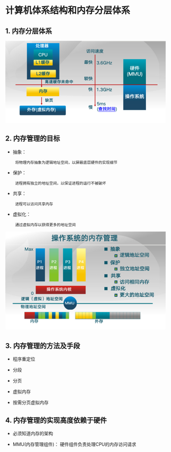 # 计算机体系结构和内存分层体系

##  1. 内存分层体系

![](https://github.com/existorlive/existorlivepic/raw/master/%E6%88%AA%E5%B1%8F2020-10-14%20%E4%B8%8B%E5%8D%882.32.29.png)


## 2. 内存管理的目标

- 抽象：

       将物理内存抽象为逻辑地址空间，以屏蔽底层硬件的实现细节

- 保护：

       进程拥有独立的地址空间，以保证进程的运行不被破坏

- 共享：

       进程可以访问共享内存

- 虚拟化：

       通过虚拟内存以获得更多的地址空间


![](https://github.com/existorlive/existorlivepic/raw/master/%E6%88%AA%E5%B1%8F2020-10-14%20%E4%B8%8B%E5%8D%882.42.28.png)

## 3. 内存管理的方法及手段

- 程序重定位

- 分段

- 分页

- 虚拟内存

- 按需分页虚拟内存

## 4. 内存管理的实现高度依赖于硬件

- 必须知道内存的架构

- MMU(内存管理组件)： 硬件组件负责处理CPU的内存访问请求
